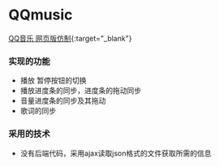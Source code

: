 # QQmusic
[QQ音乐 网页版仿制](https://www.404error.top/QQmusic "项目演示地址"){:target="_blank"}
### 实现的功能
* 播放 暂停按钮的切换
* 播放进度条的同步，进度条的拖动同步
* 音量进度条的同步及其拖动
* 歌词的同步
### 采用的技术
* 没有后端代码，采用ajax读取json格式的文件获取所需的信息